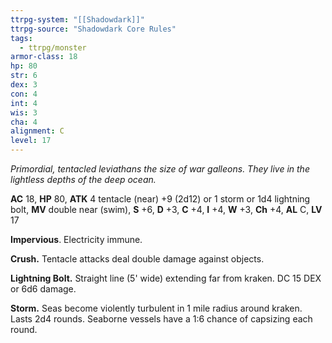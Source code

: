 ```yaml
---
ttrpg-system: "[[Shadowdark]]"
ttrpg-source: "Shadowdark Core Rules"
tags:
  - ttrpg/monster
armor-class: 18
hp: 80
str: 6
dex: 3
con: 4
int: 4
wis: 3
cha: 4
alignment: C
level: 17
---
```


_Primordial, tentacled leviathans the size of war galleons. They live in the lightless depths of the deep ocean._

**AC** 18, **HP** 80, **ATK** 4 tentacle (near) +9 (2d12) or 1 storm or 1d4 lightning bolt, **MV** double near (swim), **S** +6, **D** +3, **C** +4, **I** +4, **W** +3, **Ch** +4, **AL** C, **LV** 17

**Impervious**. Electricity immune. 

**Crush.** Tentacle attacks deal double damage against objects. 

**Lightning Bolt.** Straight line (5' wide) extending far from kraken. DC 15 DEX or 6d6 damage. 

**Storm.** Seas become violently turbulent in 1 mile radius around kraken. Lasts 2d4 rounds. Seaborne vessels have a 1:6 chance of capsizing each round.

